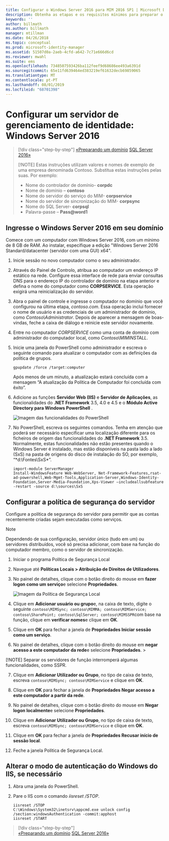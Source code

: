 ```yaml
---
title: Configurar o Windows Server 2016 para MIM 2016 SP1 | Microsoft Docs
description: Obtenha as etapas e os requisitos mínimos para preparar o Windows Server 2016 para funcionar com o MIM 2016 SP1.
keywords: ''
author: billmath
ms.author: billmath
manager: mtillman
ms.date: 04/26/2018
ms.topic: conceptual
ms.prod: microsoft-identity-manager
ms.assetid: 51507d0a-2aeb-4cfd-a642-7c71e666d6cd
ms.reviewer: mwahl
ms.suite: ems
ms.openlocfilehash: 7348507593426ba112feef9d68686ee493a6391d
ms.sourcegitcommit: 65e11fd639464ed383219ef61632decb69859065
ms.translationtype: MT
ms.contentlocale: pt-PT
ms.lasthandoff: 08/01/2019
ms.locfileid: "68701398"
---
```

# <a name="set-up-an-identity-management-server-windows-server-2016"></a>Configurar um servidor de gerenciamento de identidade: Windows Server 2016

> [!div class="step-by-step"]
> [«Preparando um domínio](preparing-domain.md)
> [SQL Server 2016»](prepare-server-sql2016.md)
> 
> [!NOTE]
> Estas instruções utilizam valores e nomes de exemplo de uma empresa denominada Contoso. Substitua estas instruções pelas suas. Por exemplo:
> - Nome do controlador de domínio- **corpdc**
> - Nome de domínio – **contoso**
> - Nome do servidor do serviço do MIM- **corpservice**
> - Nome do servidor de sincronização do MIM- **corpsync**
> - Nome do SQL Server- **corpsql**
> - Palavra-passe – <strong>Pass@word1</strong>

## <a name="join-windows-server-2016-to-your-domain"></a>Ingresse o Windows Server 2016 em seu domínio

Comece com um computador com Windows Server 2016, com um mínimo de 8 GB de RAM. Ao instalar, especifique a edição "Windows Server 2016 Standard/datacenter (servidor com uma GUI) x64".

1. Inicie sessão no novo computador como o seu administrador.

2. Através do Painel de Controlo, atribua ao computador um endereço IP estático na rede. Configure essa interface de rede para enviar consultas DNS para o endereço IP do controlador de domínio na etapa anterior e defina o nome do computador como **CORPSERVICE**.  Esta operação exigirá uma reinicialização do servidor.

3. Abra o painel de controle e ingresse o computador no domínio que você configurou na última etapa, *contoso.com*.  Essa operação inclui fornecer o nome de usuário e as credenciais de um administrador de domínio, como *Contoso\Administrator*.  Depois de aparecer a mensagem de boas-vindas, feche a caixa de diálogo e reinicie este servidor novamente.

4. Entre no computador *CORPSERVICE* como uma conta de domínio com administrador do computador local, como *Contoso\MIMINSTALL*.


5. Inicie uma janela do PowerShell como administrador e escreva o seguinte comando para atualizar o computador com as definições da política de grupos.

    ```
    gpupdate /force /target:computer
    ```

    Após menos de um minuto, a atualização estará concluída com a mensagem “A atualização da Política de Computador foi concluída com êxito”.

6. Adicione as funções **Servidor Web (IIS)** e **Servidor de Aplicações**, as funcionalidades do **.NET Framework** 3.5, 4.0 e 4.5 e o **Módulo Active Directory para Windows PowerShell** .

    ![Imagem das funcionalidades do PowerShell](media/MIM-DeployWS2.png)

7. No PowerShell, escreva os seguintes comandos. Tenha em atenção que poderá ser necessário especificar uma localização diferente para os ficheiros de origem das funcionalidades do **.NET Framework** 3.5. Normalmente, estas funcionalidades não estão presentes quando o Windows Server é instalado, mas estão disponíveis na pasta lado a lado (SxS) na pasta de origens do disco de instalação do SO, por exemplo, “*d:\Fontes\SxS\*”.

    ```
    import-module ServerManager
    Install-WindowsFeature Web-WebServer, Net-Framework-Features,rsat-ad-powershell,Web-Mgmt-Tools,Application-Server,Windows-Identity-Foundation,Server-Media-Foundation,Xps-Viewer –includeallsubfeature -restart -source d:\sources\SxS
    ```

## <a name="configure-the-server-security-policy"></a>Configurar a política de segurança do servidor

Configure a política de segurança do servidor para permitir que as contas recentemente criadas sejam executadas como serviços.
> [!NOTE] 
> Dependendo de sua configuração, servidor único (tudo em um) ou servidores distribuídos, você só precisa adicionar, com base na função do computador membro, como o servidor de sincronização. 

1. Iniciar o programa Política de Segurança Local

2. Navegue até **Políticas Locais > Atribuição de Direitos de Utilizadores**.

3. No painel de detalhes, clique com o botão direito do mouse em **fazer logon como um serviço**e selecione **Propriedades**.

    ![Imagem da Política de Segurança Local](media/MIM-DeployWS3.png)

4. Clique em **Adicionar usuário ou grupo**e, na caixa de texto, digite o seguinte `contoso\MIMSync; contoso\MIMMA; contoso\MIMService; contoso\SharePoint; contoso\SqlServer; contoso\MIMSSPR`com base na função, clique em **verificar nomes**e clique em **OK**.

5. Clique em **OK** para fechar a janela de **Propriedades Iniciar sessão como um serviço**.

6.  No painel de detalhes, clique com o botão direito do mouse em **negar acesso a este computador da rede**e selecione **Propriedades**. >

[!NOTE] Separar os servidores de função interromperá algumas funcionalidades, como SSPR.

7. Clique em **Adicionar Utilizador ou Grupo**, no tipo de caixa de texto, escreva `contoso\MIMSync; contoso\MIMService` e clique em **OK**.

8. Clique em **OK** para fechar a janela de **Propriedades Negar acesso a este computador a partir da rede**.

9. No painel de detalhes, clique com o botão direito do mouse em **Negar logon localmente**e selecione **Propriedades**.

10. Clique em **Adicionar Utilizador ou Grupo**, no tipo de caixa de texto, escreva `contoso\MIMSync; contoso\MIMService` e clique em **OK**.

11. Clique em **OK** para fechar a janela de **Propriedades Recusar início de sessão local**.

12. Feche a janela Política de Segurança Local.


## <a name="change-the-iis-windows-authentication-mode-if-needed"></a>Alterar o modo de autenticação do Windows do IIS, se necessário

1.  Abra uma janela do PowerShell.

2.  Pare o IIS com o comando *iisreset /STOP*.

    ```
    iisreset /STOP
    C:\Windows\System32\inetsrv\appcmd.exe unlock config /section:windowsAuthentication -commit:apphost
    iisreset /START
    ```

> [!div class="step-by-step"]  
> [«Preparando um domínio](preparing-domain.md)
> [SQL Server 2016»](prepare-server-sql2016.md)
